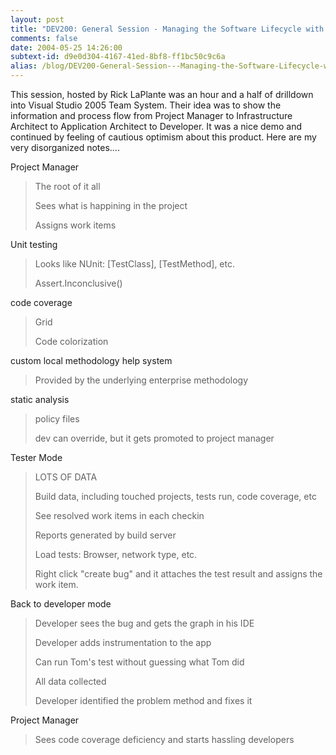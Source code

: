 ```yaml
---
layout: post
title: "DEV200: General Session - Managing the Software Lifecycle with Visual Studio 2005"
comments: false
date: 2004-05-25 14:26:00
subtext-id: d9e0d304-4167-41ed-8bf8-ff1bc50c9c6a
alias: /blog/DEV200-General-Session---Managing-the-Software-Lifecycle-with-Visual-Studio-2005.aspx
---
```



This session, hosted by Rick LaPlante was an hour and a half of drilldown into Visual Studio 2005 Team System. Their idea was to show the information and process flow from Project Manager to Infrastructure Architect to Application Architect to Developer. It was a nice demo and continued by feeling of cautious optimism about this product. Here are my very disorganized notes....

Project Manager

> The root of it all
> 
> Sees what is happining in the project
> 
> Assigns work items

Unit testing

> Looks like NUnit: [TestClass], [TestMethod], etc.
> 
> Assert.Inconclusive()

code coverage

> Grid
> 
> Code colorization

custom local methodology help system

> Provided by the underlying enterprise methodology

static analysis

> policy files
> 
> dev can override, but it gets promoted to project manager

Tester Mode

> LOTS OF DATA
> 
> Build data, including touched projects, tests run, code coverage, etc
> 
> See resolved work items in each checkin
> 
> Reports generated by build server
> 
> Load tests: Browser, network type, etc.
> 
> Right click "create bug" and it attaches the test result and assigns the work item.

Back to developer mode

> Developer sees the bug and gets the graph in his IDE
> 
> Developer adds instrumentation to the app
> 
> Can run Tom's test without guessing what Tom did
> 
> All data collected
> 
> Developer identified the problem method and fixes it

Project Manager

> Sees code coverage deficiency and starts hassling developers
